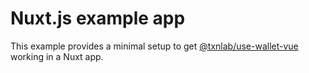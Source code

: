 # Nuxt.js example app

This example provides a minimal setup to get [@txnlab/use-wallet-vue](https://github.com/TxnLab/use-wallet/tree/v3/packages/use-wallet-vue) working in a Nuxt app.
